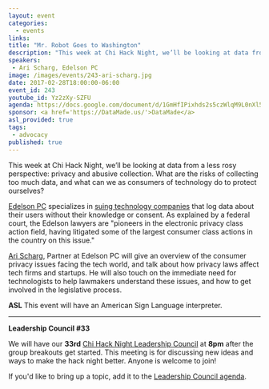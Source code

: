 ```yaml
---
layout: event
categories: 
  - events
links:
title: "Mr. Robot Goes to Washington"
description: "This week at Chi Hack Night, we’ll be looking at data from a less rosy perspective: privacy and abusive collection. What are the risks of collecting too much data, and what can we as consumers of technology do to protect ourselves? Ari Scharg, Partner at Edelson PC will give an overview of the consumer privacy issues facing the tech world, and talk about how privacy laws affect tech firms and startups."
speakers:
 - Ari Scharg, Edelson PC
image: /images/events/243-ari-scharg.jpg
date: 2017-02-28T18:00:00-06:00
event_id: 243
youtube_id: Yz2zXy-SZFU
agenda: https://docs.google.com/document/d/1GmHfIPixhds2s5czWlqM9L0nXl50UQJZpRr0SYcfxaU/edit#
sponsor: <a href='https://DataMade.us/'>DataMade</a>
asl_provided: true
tags: 
 - advocacy
published: true
---
```


This week at Chi Hack Night, we’ll be looking at data from a less rosy perspective: privacy and abusive collection. What are the risks of collecting too much data, and what can we as consumers of technology do to protect ourselves?

[Edelson PC](http://edelson.com/) specializes in [suing technology companies](https://www.nytimes.com/2015/04/05/technology/unpopular-in-silicon-valley.html) that log data about their users without their knowledge or consent. As explained by a federal court, the Edelson lawyers are "pioneers in the electronic privacy class action field, having litigated some of the largest consumer class actions in the country on this issue."

[Ari Scharg](https://www.linkedin.com/in/ari-scharg-4a30b47/), Partner at Edelson PC will give an overview of the consumer privacy issues facing the tech world, and talk about how privacy laws affect tech firms and startups. He will also touch on the immediate need for technologists to help lawmakers understand these issues, and how to get involved in the legislative process.

**ASL** This event will have an American Sign Language interpreter.

---

**Leadership Council #33**

We will have our **33rd** [Chi Hack Night Leadership Council](http://chihacknight.org/leadership-council.html) at **8pm** after the group breakouts get started. This meeting is for discussing new ideas and ways to make the hack night better. Anyone is welcome to join! 

If you'd like to bring up a topic, add it to the [Leadership Council agenda](https://docs.google.com/document/d/1wlUdZiboz9JKsp-vy_8HrGRU1QgNjGbaE3UMXPhiTaY/edit#).